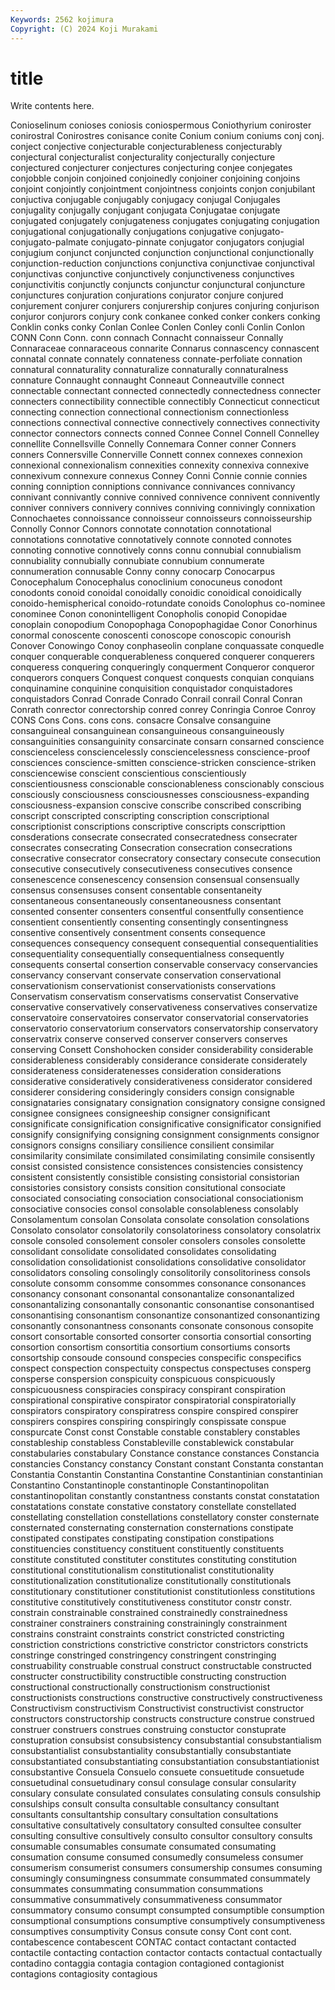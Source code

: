 ```yaml
---
Keywords: 2562 kojimura
Copyright: (C) 2024 Koji Murakami
---
```


# title

Write contents here.



Conioselinum conioses coniosis coniospermous Coniothyrium coniroster
conirostral Conirostres conisance conite Conium conium coniums conj conj. conject
conjective conjecturable conjecturableness conjecturably conjectural conjecturalist conjecturality conjecturally conjecture conjectured
conjecturer conjectures conjecturing conjee conjegates conjobble conjoin conjoined conjoinedly conjoiner
conjoining conjoins conjoint conjointly conjointment conjointness conjoints conjon conjubilant conjuctiva
conjugable conjugably conjugacy conjugal Conjugales conjugality conjugally conjugant conjugata Conjugatae
conjugate conjugated conjugately conjugateness conjugates conjugating conjugation conjugational conjugationally conjugations
conjugative conjugato- conjugato-palmate conjugato-pinnate conjugator conjugators conjugial conjugium conjunct conjuncted
conjunction conjunctional conjunctionally conjunction-reduction conjunctions conjunctiva conjunctivae conjunctival conjunctivas conjunctive
conjunctively conjunctiveness conjunctives conjunctivitis conjunctly conjuncts conjunctur conjunctural conjuncture conjunctures
conjuration conjurations conjurator conjure conjured conjurement conjurer conjurers conjurership conjures
conjuring conjurison conjuror conjurors conjury conk conkanee conked conker conkers
conking Conklin conks conky Conlan Conlee Conlen Conley conli Conlin
Conlon CONN Conn Conn. conn connach Connacht connaisseur Connally Connaraceae
connaraceous connarite Connarus connascency connascent connatal connate connately connateness connate-perfoliate
connation connatural connaturality connaturalize connaturally connaturalness connature Connaught connaught Conneaut
Conneautville connect connectable connectant connected connectedly connectedness connecter connecters connectibility
connectible connectibly Connecticut connecticut connecting connection connectional connectionism connectionless connections
connectival connective connectively connectives connectivity connector connectors connects conned Connee
Connel Connell Connelley connellite Connellsville Connelly Connemara Conner conner Conners
conners Connersville Connerville Connett connex connexes connexion connexional connexionalism connexities
connexity connexiva connexive connexivum connexure connexus Conney Conni Connie connie
connies conning conniption conniptions connivance connivances connivancy connivant connivantly connive
connived connivence connivent connivently conniver connivers connivery connives conniving connivingly
connixation Connochaetes connoissance connoisseur connoisseurs connoisseurship Connolly Connor Connors connotate
connotation connotational connotations connotative connotatively connote connoted connotes connoting connotive
connotively conns connu connubial connubialism connubiality connubially connubiate connubium connumerate
connumeration connusable Conny conny conocarp Conocarpus Conocephalum Conocephalus conoclinium conocuneus
conodont conodonts conoid conoidal conoidally conoidic conoidical conoidically conoido-hemispherical conoido-rotundate
conoids Conolophus co-nominee conominee Conon cononintelligent Conopholis conopid Conopidae conoplain
conopodium Conopophaga Conopophagidae Conor Conorhinus conormal conoscente conoscenti conoscope conoscopic
conourish Conover Conowingo Conoy conphaseolin conplane conquassate conquedle conquer conquerable
conquerableness conquered conquerer conquerers conqueress conquering conqueringly conquerment Conqueror conqueror
conquerors conquers Conquest conquest conquests conquian conquians conquinamine conquinine conquisition
conquistador conquistadores conquistadors Conrad Conrade Conrado Conrail conrail Conral Conran
Conrath conrector conrectorship conred conrey Conringia Conroe Conroy CONS Cons
Cons. cons cons. consacre Consalve consanguine consanguineal consanguinean consanguineous consanguineously
consanguinities consanguinity consarcinate consarn consarned conscience conscienceless consciencelessly consciencelessness conscience-proof
consciences conscience-smitten conscience-stricken conscience-striken consciencewise conscient conscientious conscientiously conscientiousness conscionable
conscionableness conscionably conscious consciously consciousness consciousnesses consciousness-expanding consciousness-expansion conscive conscribe
conscribed conscribing conscript conscripted conscripting conscription conscriptional conscriptionist conscriptions conscriptive
conscripts conscripttion consderations consecrate consecrated consecratedness consecrater consecrates consecrating Consecration
consecration consecrations consecrative consecrator consecratory consectary consecute consecution consecutive consecutively
consecutiveness consecutives consence consenescence consenescency consension consensual consensually consensus consensuses
consent consentable consentaneity consentaneous consentaneously consentaneousness consentant consented consenter consenters
consentful consentfully consentience consentient consentiently consenting consentingly consentingness consentive consentively
consentment consents consequence consequences consequency consequent consequential consequentialities consequentiality consequentially
consequentialness consequently consequents consertal consertion conservable conservacy conservancies conservancy conservant
conservate conservation conservational conservationism conservationist conservationists conservations Conservatism conservatism conservatisms
conservatist Conservative conservative conservatively conservativeness conservatives conservatize conservatoire conservatoires conservator
conservatorial conservatories conservatorio conservatorium conservators conservatorship conservatory conservatrix conserve conserved
conserver conservers conserves conserving Consett Conshohocken consider considerability considerable considerableness
considerably considerance considerate considerately considerateness consideratenesses consideration considerations considerative consideratively
considerativeness considerator considered considerer considering consideringly considers consign consignable consignataries
consignatary consignation consignatory consigne consigned consignee consignees consigneeship consigner consignificant
consignificate consignification consignificative consignificator consignified consignify consignifying consigning consignment consignments
consignor consignors consigns consiliary consilience consilient consimilar consimilarity consimilate consimilated
consimilating consimile consisently consist consisted consistence consistences consistencies consistency consistent
consistently consistible consisting consistorial consistorian consistories consistory consists consition consitutional
consociate consociated consociating consociation consociational consociationism consociative consocies consol consolable
consolableness consolably Consolamentum consolan Consolata consolate consolation consolations Consolato consolator
consolatorily consolatoriness consolatory consolatrix console consoled consolement consoler consolers consoles
consolette consolidant consolidate consolidated consolidates consolidating consolidation consolidationist consolidations consolidative
consolidator consolidators consoling consolingly consolitorily consolitoriness consols consolute consomm consomme
consommes consonance consonances consonancy consonant consonantal consonantalize consonantalized consonantalizing consonantally
consonantic consonantise consonantised consonantising consonantism consonantize consonantized consonantizing consonantly consonantness
consonants consonate consonous consopite consort consortable consorted consorter consortia consortial
consorting consortion consortism consortitia consortium consortiums consorts consortship consoude consound
conspecies conspecific conspecifics conspect conspection conspectuity conspectus conspectuses consperg consperse
conspersion conspicuity conspicuous conspicuously conspicuousness conspiracies conspiracy conspirant conspiration conspirational
conspirative conspirator conspiratorial conspiratorially conspirators conspiratory conspiratress conspire conspired conspirer
conspirers conspires conspiring conspiringly conspissate conspue conspurcate Const const Constable
constable constablery constables constableship constabless Constableville constablewick constabular constabularies constabulary
Constance constance constances Constancia constancies Constancy constancy Constant constant Constanta
constantan Constantia Constantin Constantina Constantine Constantinian constantinian Constantino Constantinople constantinople
Constantinopolitan constantinopolitan constantly constantness constants constat constatation constatations constate constative
constatory constellate constellated constellating constellation constellations constellatory conster consternate consternated
consternating consternation consternations constipate constipated constipates constipating constipation constipations constituencies
constituency constituent constituently constituents constitute constituted constituter constitutes constituting constitution
constitutional constitutionalism constitutionalist constitutionality constitutionalization constitutionalize constitutionally constitutionals constitutionary constitutioner
constitutionist constitutionless constitutions constitutive constitutively constitutiveness constitutor constr constr. constrain
constrainable constrained constrainedly constrainedness constrainer constrainers constraining constrainingly constrainment constrains
constraint constraints constrict constricted constricting constriction constrictions constrictive constrictor constrictors
constricts constringe constringed constringency constringent constringing construability construable construal construct
constructable constructed constructer constructibility constructible constructing construction constructional constructionally constructionism
constructionist constructionists constructions constructive constructively constructiveness Constructivism constructivism Constructivist constructivist
constructor constructors constructorship constructs constructure construe construed construer construers construes
construing constuctor constuprate constupration consubsist consubsistency consubstantial consubstantialism consubstantialist consubstantiality
consubstantially consubstantiate consubstantiated consubstantiating consubstantiation consubstantiationist consubstantive Consuela Consuelo consuete
consuetitude consuetude consuetudinal consuetudinary consul consulage consular consularity consulary consulate
consulated consulates consulating consuls consulship consulships consult consulta consultable consultancy
consultant consultants consultantship consultary consultation consultations consultative consultatively consultatory consulted
consultee consulter consulting consultive consultively consulto consultor consultory consults consumable
consumables consumate consumated consumating consumation consume consumed consumedly consumeless consumer
consumerism consumerist consumers consumership consumes consuming consumingly consumingness consummate consummated
consummately consummates consummating consummation consummations consummative consummatively consummativeness consummator consummatory
consumo consumpt consumpted consumptible consumption consumptional consumptions consumptive consumptively consumptiveness
consumptives consumptivity Consus consute consy Cont cont cont. contabescence contabescent
CONTAC contact contactant contacted contactile contacting contaction contactor contacts contactual
contactually contadino contaggia contagia contagion contagioned contagionist contagions contagiosity contagious

